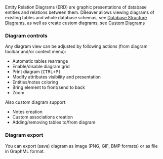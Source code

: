 Entity Relation Diagrams (ERD) are graphic presentations of database entities and relations between them. DBeaver allows viewing diagrams of existing tables and whole database schemas, see [Database Structure Diagrams](https://github.com/serge-rider/dbeaver/wiki/Database-Structure-Diagrams), as well as create custom diagrams, see 
[Custom Diagrams](https://github.com/serge-rider/dbeaver/wiki/Custom-Diagrams)

### Diagram controls
Any diagram view can be adjusted by following actions (from diagram toolbar and/or context menu):
- Automatic tables rearrange
- Enable/disable diagram grid
- Print diagram (<kbd>CTRL+P</kdb>)
- Modify attributes visibility and presentation
- Entities/notes coloring
- Bring element to front/send to back
- Zoom

Also custom diagram support:
- Notes creation
- Custom associations creation
- Adding/removing tables to/from diagram

### Diagram export
You can export (save) diagram as image (PNG, GIF, BMP formats) or as file in GraphML format.
